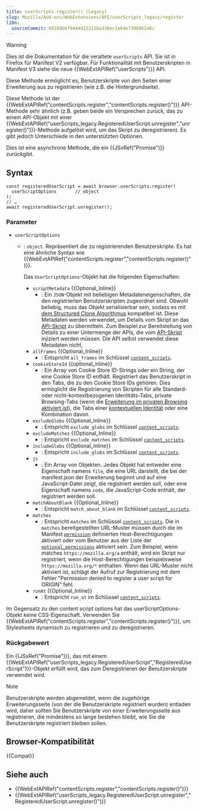 ```yaml
---
title: userScripts.register() (Legacy)
slug: Mozilla/Add-ons/WebExtensions/API/userScripts_legacy/register
l10n:
  sourceCommit: 09109b6f9444d22215ba330ec1e64e73980b2a6c
---
```


> [!WARNING]
> Dies ist die Dokumentation für die veraltete `userScripts` API. Sie ist in Firefox für Manifest V2 verfügbar. Für Funktionalität mit Benutzerskripten in Manifest V3 siehe die neue {{WebExtAPIRef("userScripts")}} API.

Diese Methode ermöglicht es, Benutzerskripte von den Seiten einer Erweiterung aus zu registrieren (wie z.B. die Hintergrundseite).

Diese Methode ist der {{WebExtAPIRef("contentScripts.register","contentScripts.register()")}} API-Methode sehr ähnlich (z.B. geben beide ein Versprechen zurück, das zu einem API-Objekt mit einer {{WebExtAPIRef("userScripts_legacy.RegisteredUserScript.unregister","unregister()")}}-Methode aufgelöst wird, um das Skript zu deregistrieren). Es gibt jedoch Unterschiede in den unterstützten Optionen.

Dies ist eine asynchrone Methode, die ein {{JSxRef("Promise")}} zurückgibt.

## Syntax

```js-nolint
const registeredUserScript = await browser.userScripts.register(
  userScriptOptions       // object
);
// …
await registeredUserScript.unregister();
```

### Parameter

- `userScriptOptions`
  - : `object`. Repräsentiert die zu registrierenden Benutzerskripte. Es hat eine ähnliche Syntax wie {{WebExtAPIRef("contentScripts.register","contentScripts.register()")}}.

    Das `UserScriptOptions`-Objekt hat die folgenden Eigenschaften:
    - `scriptMetadata` {{Optional_Inline}}
      - : Ein `JSON`-Objekt mit beliebigen Metadateneigenschaften, die den registrierten Benutzerskripten zugeordnet sind. Obwohl beliebig, muss das Objekt serialisierbar sein, sodass es mit [dem Structured Clone Algorithmus](/de/docs/Web/API/Web_Workers_API/Structured_clone_algorithm) kompatibel ist. Diese Metadaten werden verwendet, um Details vom Skript an das [API-Skript](/de/docs/Mozilla/Add-ons/WebExtensions/manifest.json/user_scripts) zu übermitteln. Zum Beispiel zur Bereitstellung von Details zu einer Untermenge der APIs, die vom [API-Skript](/de/docs/Mozilla/Add-ons/WebExtensions/manifest.json/user_scripts) injiziert werden müssen. Die API selbst verwendet diese Metadaten nicht,
    - `allFrames` {{Optional_Inline}}
      - : Entspricht `all_frames` im Schlüssel [`content_scripts`](/de/docs/Mozilla/Add-ons/WebExtensions/manifest.json/content_scripts).
    - `cookieStoreId` {{optional_inline}}
      - : Ein Array von Cookie Store ID-Strings oder ein String, der eine Cookie Store ID enthält. Registriert das Benutzerskript in den Tabs, die zu den Cookie Store IDs gehören. Dies ermöglicht die Registrierung von Skripten für alle Standard- oder nicht-kontextbezogenen Identitäts-Tabs, private Browsing-Tabs (wenn die [Erweiterung im privaten Browsing aktiviert ist](https://support.mozilla.org/en-US/kb/extensions-private-browsing)), die Tabs einer [kontextuellen Identität](/de/docs/Mozilla/Add-ons/WebExtensions/Work_with_contextual_identities) oder eine Kombination davon.
    - `excludeGlobs` {{Optional_Inline}}
      - : Entspricht `exclude_globs` im Schlüssel [`content_scripts`](/de/docs/Mozilla/Add-ons/WebExtensions/manifest.json/content_scripts).
    - `excludeMatches` {{Optional_Inline}}
      - : Entspricht `exclude_matches` im Schlüssel [`content_scripts`](/de/docs/Mozilla/Add-ons/WebExtensions/manifest.json/content_scripts).
    - `includeGlobs` {{Optional_Inline}}
      - : Entspricht `include_globs` im Schlüssel [`content_scripts`](/de/docs/Mozilla/Add-ons/WebExtensions/manifest.json/content_scripts).
    - `js`
      - : Ein Array von Objekten. Jedes Objekt hat entweder eine Eigenschaft namens `file`, die eine URL darstellt, die bei der manifest.json der Erweiterung beginnt und auf eine JavaScript-Datei zeigt, die registriert werden soll, oder eine Eigenschaft namens `code`, die JavaScript-Code enthält, der registriert werden soll.
    - `matchAboutBlank` {{Optional_Inline}}
      - : Entspricht `match_about_blank` im Schlüssel [`content_scripts`](/de/docs/Mozilla/Add-ons/WebExtensions/manifest.json/content_scripts).
    - `matches`
      - : Entspricht `matches` im Schlüssel [`content_scripts`](/de/docs/Mozilla/Add-ons/WebExtensions/manifest.json/content_scripts).
        Die in `matches` bereitgestellten URL-Muster müssen durch die im Manifest [`permission`](/de/docs/Mozilla/Add-ons/WebExtensions/manifest.json/permissions) definierten Host-Berechtigungen aktiviert oder vom Benutzer aus der Liste der [`optional_permissions`](/de/docs/Mozilla/Add-ons/WebExtensions/manifest.json/optional_permissions) aktiviert sein. Zum Beispiel, wenn matches `https://mozilla.org/a` enthält, wird ein Skript nur registriert, wenn die Host-Berechtigungen beispielsweise `https://mozilla.org/*` enthalten. Wenn das URL-Muster nicht aktiviert ist, schlägt der Aufruf zur Registrierung mit dem Fehler "Permission denied to register a user script for ORIGIN" fehl.
    - `runAt` {{Optional_Inline}}
      - : Entspricht `run_at` im Schlüssel [`content_scripts`](/de/docs/Mozilla/Add-ons/WebExtensions/manifest.json/content_scripts).

Im Gegensatz zu den content script options hat das userScriptOptions-Objekt keine CSS-Eigenschaft. Verwenden Sie {{WebExtAPIRef("contentScripts.register","contentScripts.register()")}}, um Stylesheets dynamisch zu registrieren und zu deregistrieren.

### Rückgabewert

Ein {{JSxRef("Promise")}}, das mit einem {{WebExtAPIRef("userScripts_legacy.RegisteredUserScript","RegisteredUserScript")}}-Objekt erfüllt wird, das zum Deregistrieren der Benutzerskripte verwendet wird.

> [!NOTE]
> Benutzerskripte werden abgemeldet, wenn die zugehörige Erweiterungsseite (von der die Benutzerskripte registriert wurden) entladen wird, daher sollten Sie Benutzerskripte von einer Erweiterungsseite aus registrieren, die mindestens so lange bestehen bleibt, wie Sie die Benutzerskripte registriert bleiben sollen.

## Browser-Kompatibilität

{{Compat}}

## Siehe auch

- {{WebExtAPIRef("contentScripts.register","contentScripts.register()")}}
- {{WebExtAPIRef("userScripts_legacy.RegisteredUserScript.unregister","RegisteredUserScript.unregister()")}}
